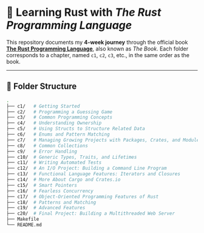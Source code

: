 # 🦀 Learning Rust with _The Rust Programming Language_

This repository documents my **4-week journey** through the official book [**The Rust Programming Language**](https://doc.rust-lang.org/book/), also known as _The Book_. Each folder corresponds to a chapter, named `c1`, `c2`, `c3`, etc., in the same order as the book.

---

## 📁 Folder Structure

```bash
.
├── c1/   # Getting Started
├── c2/   # Programming a Guessing Game
├── c3/   # Common Programming Concepts
├── c4/   # Understanding Ownership
├── c5/   # Using Structs to Structure Related Data
├── c6/   # Enums and Pattern Matching
├── c7/   # Managing Growing Projects with Packages, Crates, and Modules
├── c8/   # Common Collections
├── c9/   # Error Handling
├── c10/  # Generic Types, Traits, and Lifetimes
├── c11/  # Writing Automated Tests
├── c12/  # An I/O Project: Building a Command Line Program
├── c13/  # Functional Language Features: Iterators and Closures
├── c14/  # More About Cargo and Crates.io
├── c15/  # Smart Pointers
├── c16/  # Fearless Concurrency
├── c17/  # Object-Oriented Programming Features of Rust
├── c18/  # Patterns and Matching
├── c19/  # Advanced Features
├── c20/  # Final Project: Building a Multithreaded Web Server
├── Makefile
└── README.md
```
